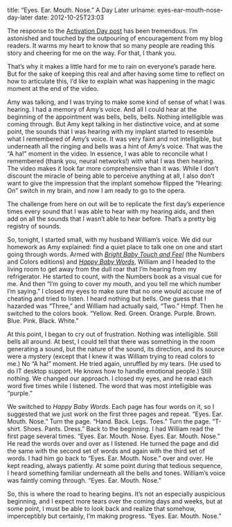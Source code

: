 title: &ldquo;Eyes. Ear. Mouth. Nose.&rdquo; A Day Later
urlname: eyes-ear-mouth-nose-day-later
date: 2012-10-25T23:03

The response to the [Activation Day post][a] has been tremendous. I&#x02bc;m
astonished and touched by the outpouring of encouragement from my blog readers.
It warms my heart to know that so many people are reading this story and
cheering for me on the way. For that, I thank you.

[a]: {filename}/2012-10-24-what-i-saw-at-activation-appointment.md

That&#x02bc;s why it makes a little hard for me to rain on everyone&#x02bc;s
parade here. But for the sake of keeping this real and after having some time to
reflect on how to articulate this, I&#x02bc;d like to explain what was happening
in the magic moment at the end of the video.

Amy was talking, and I was trying to make some kind of sense of what I was
hearing. I had a memory of Amy&#x02bc;s voice. And all I could hear at the
beginning of the appointment was bells, bells, bells. Nothing intelligible was
coming through. But Amy kept talking in her distinctive voice, and at some
point, the sounds that I was hearing with my implant started to resemble what I
remembered of Amy&#x02bc;s voice. It was very faint and not intelligible, but
underneath all the ringing and bells was a hint of Amy&#x02bc;s voice. That was
the &ldquo;A ha!&rdquo; moment in the video. In essence, I was able to reconcile
what I remembered (thank you, neural networks!) with what I was then hearing.
The video makes it look far more comprehensive than it was. While I don&#x02bc;t
discount the miracle of being able to perceive anything at all, I also
don&#x02bc;t want to give the impression that the implant somehow flipped the
&ldquo;Hearing: On&rdquo; switch in my brain, and now I am ready to go to the
opera.

The challenge from here on out will be to replicate the first day&#x02bc;s
experience times every sound that I was able to hear with my hearing aids, and
then add on all the sounds that I wasn&#x02bc;t able to hear before.
That&#x02bc;s a pretty big registry of sounds.

So, tonight, I started small, with my husband William&#x02bc;s voice. We did our
homework as Amy explained: find a quiet place to talk one on one and start going
through words. Armed with [*Bright Baby Touch and Feel*][b] (the Numbers and
Colors editions) and [*Happy Baby Words*][c], William and I headed to the
living room to get away from the dull roar that I&#x02bc;m hearing from my
refrigerator. He started to count, with the Numbers book as a visual cue for me.
And then &ldquo;I&#x02bc;m going to cover my mouth, and you tell me which number
I&#x02bc;m saying.&rdquo; I closed my eyes to make sure that no one would accuse
me of cheating and tried to listen. I heard nothing but bells. One guess that I
hazarded was &ldquo;Three,&rdquo; and William had actually said,
&ldquo;Two.&rdquo; Hmpf. Then he switched to the colors book. &ldquo;Yellow.
Red. Green. Orange. Purple. Brown. Blue. Pink. Black. White.&rdquo;

[b]: https://us.macmillan.com/books/9781429957397/bright-baby-numbers
[c]: https://www.amazon.com/dp/0312490097

At this point, I began to cry out of frustration. Nothing was intelligible.
Still bells all around. At best, I could tell that there was something in the
room generating a sound, but the nature of the sound, its direction, and its
source were a mystery (except that I knew it was William trying to read colors
to me.) No &ldquo;A ha!&rdquo; moment. He tried again, unruffled by my tears.
(He used to do IT desktop support. He knows how to handle emotional people.)
Still nothing. We changed our approach. I closed my eyes, and he read each word
five times while I listened. The word that was most intelligible was
&ldquo;purple.&rdquo;

We switched to _Happy Baby Words_. Each page has four words on it, so I
suggested that we just work on the first three pages and repeat. &ldquo;Eyes.
Ear. Mouth. Nose.&rdquo; Turn the page. &ldquo;Hand. Back. Legs. Toes.&rdquo;
Turn the page. &ldquo;T-shirt. Shoes. Pants. Dress.&rdquo; Back to the
beginning. I had William read the first page several times. &ldquo;Eyes. Ear.
Mouth. Nose. Eyes. Ear. Mouth. Nose.&rdquo; He read the words over and over as I
listened. He turned the page and did the same with the second set of words and
again with the third set of words. I had him go back to &ldquo;Eyes. Ear. Mouth.
Nose.&rdquo; over and over. He kept reading, always patiently. At some point
during that tedious sequence, I heard something familiar underneath all the
bells and tones. William&#x02bc;s voice was faintly coming through. &ldquo;Eyes.
Ear. Mouth. Nose.&rdquo;

So, this is where the road to hearing begins. It&#x02bc;s not an especially
auspicious beginning, and I expect more tears over the coming days and weeks,
but at some point, I must be able to look back and realize that somehow,
imperceptibly but certainly, I&#x02bc;m making progress. &ldquo;Eyes. Ear.
Mouth. Nose.&rdquo;
